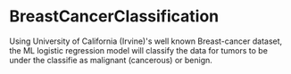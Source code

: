 # BreastCancerClassification
Using University of California (Irvine)'s well known Breast-cancer dataset, the ML logistic regression model will classify the data for tumors to be under the classifie as malignant (cancerous) or benign.
